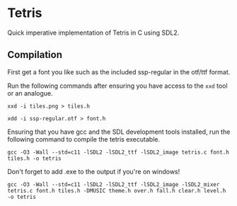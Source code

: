 # Tetris

Quick imperative implementation of Tetris in C using SDL2.

## Compilation

First get a font you like such as the included ssp-regular in the otf/ttf format.

Run the following commands after ensuring you have access to the `xxd` tool or an analogue.

`xxd -i tiles.png > tiles.h`

`xdd -i ssp-regular.otf > font.h`

Ensuring that you have gcc and the SDL development tools installed, run the following command to compile the tetris executable.

`gcc -O3 -Wall --std=c11 -lSDL2 -lSDL2_ttf -lSDL2_image tetris.c font.h tiles.h -o tetris`

Don't forget to add .exe to the output if you're on windows!

`gcc -O3 -Wall --std=c11 -lSDL2 -lSDL2_ttf -lSDL2_image -lSDL2_mixer tetris.c font.h tiles.h -DMUSIC theme.h over.h fall.h clear.h level.h -o tetris`
